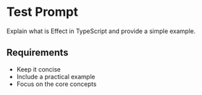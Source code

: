 # Test Prompt

Explain what is Effect in TypeScript and provide a simple example.

## Requirements
- Keep it concise
- Include a practical example
- Focus on the core concepts
